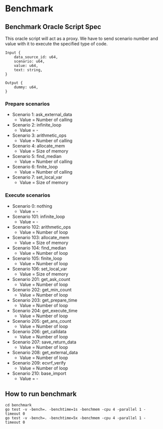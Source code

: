 # Benchmark

## Benchmark Oracle Script Spec

This oracle script will act as a proxy. We have to send scenario number and value with it to execute the specified type of code.

```
Input {
    data_source_id: u64,
    scenario: u64,
    value: u64,
    text: string,
}

Output {
    dummy: u64,
}
```

### Prepare scenarios

- Scenario 1: ask_external_data
  - Value = Number of calling
- Scenario 2: infinite_loop
  - Value = -
- Scenario 3: arithmetic_ops
  - Value = Number of calling
- Scenario 4: allocate_mem
  - Value = Size of memory
- Scenario 5: find_median
  - Value = Number of calling
- Scenario 6: finite_loop
  - Value = Number of calling
- Scenario 7: set_local_var
  - Value = Size of memory
### Execute scenarios

- Scenario 0: nothing
  - Value = -
- Scenario 101: infinite_loop
  - Value = -
- Scenario 102: arithmetic_ops
  - Value = Number of loop
- Scenario 103: allocate_mem
  - Value = Size of memory
- Scenario 104: find_median
  - Value = Number of loop
- Scenario 105: finite_loop
  - Value = Number of loop
- Scenario 106: set_local_var
  - Value = Size of memory
- Scenario 201: get_ask_count
  - Value = Number of loop
- Scenario 202: get_min_count
  - Value = Number of loop
- Scenario 203: get_prepare_time
  - Value = Number of loop
- Scenario 204: get_execute_time
  - Value = Number of loop
- Scenario 205: get_ans_count
  - Value = Number of loop
- Scenario 206: get_calldata
  - Value = Number of loop
- Scenario 207: save_return_data
  - Value = Number of loop
- Scenario 208: get_external_data
  - Value = Number of loop
- Scenario 209: ecvrf_verify
  - Value = Number of loop
- Scenario 210: base_import
  - Value = -

## How to run benchmark

```
cd benchmark
go test -v -bench=. -benchtime=1s -benchmem -cpu 4 -parallel 1 -timeout 0
go test -v -bench=. -benchtime=5x -benchmem -cpu 4 -parallel 1 -timeout 0
```
